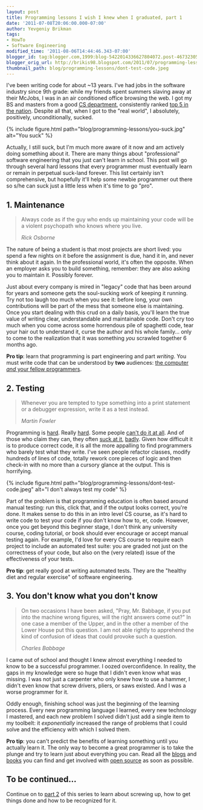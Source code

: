 ```yaml
---
layout: post
title: Programming lessons I wish I knew when I graduated, part 1
date: '2011-07-08T20:06:00.000-07:00'
author: Yevgeniy Brikman
tags:
- HowTo
- Software Engineering
modified_time: '2011-08-06T14:44:46.343-07:00'
blogger_id: tag:blogger.com,1999:blog-5422014336627804072.post-4673230584667905173
blogger_orig_url: http://brikis98.blogspot.com/2011/07/programming-lessons-i-wish-i-knew-when.html
thumbnail_path: blog/programming-lessons/dont-test-code.jpeg
---
```


I've been writing code for about ~13 years. I've had jobs in the software industry since 
9th grade: while my friends spent summers slaving away at their McJobs, I was 
in an air conditioned office browsing the web. I got my BS and masters from a 
good [CS department](http://www.cs.cornell.edu/), consistently ranked [top 5 
in the 
nation](http://grad-schools.usnews.rankingsandreviews.com/best-graduate-schools/top-science-schools/computer-science-rankings). 
Despite all that, when I got to the "real world", I absolutely, positively, 
unconditionally, sucked. 

{% include figure.html path="blog/programming-lessons/you-suck.jpg" alt="You suck" %}

Actually, I still suck, but I'm much more aware of it now and am actively doing 
something about it. There are many things about "professional" software engineering that you just can't learn in 
school. This post will go through several hard lessons that every programmer 
must eventually learn or remain in perpetual suck-land forever. This list 
certainly isn't comprehensive, but hopefully it'll help some newbie programmer 
out there so s/he can suck just a little less when it's time to go "pro".

## 1. Maintenance

<blockquote>
  <p>
    Always code as if the guy who ends up maintaining your code will be a violent 
    psychopath who knows where you live.
  </p>
  <cite>Rick Osborne</cite>
</blockquote>

The nature of being a student is that most projects are short lived: you spend 
a few nights on it before the assignment is due, hand it in, and never think 
about it again. In the professional world, it's often the opposite. 
When an employer asks you to build something, remember: they are also asking 
you to maintain it. Possibly forever.

Just about every company is mired in "legacy" code that has been around for years and 
someone gets the soul-sucking work of keeping it running. Try not too laugh 
too much when you see it: before long, your own contributions will be part of 
the mess that someone else is maintaining. Once you start dealing with this 
crud on a daily basis, you'll learn the true value of writing clear, 
understandable and maintainable code.  Don't cry too much when you come across 
some horrendous pile of spaghetti code, tear your hair out to understand it, 
curse the author and his whole family... only to come to the realization that 
it was something *you* scrawled together 6 months ago.

**Pro tip**: learn that programming is part engineering and part *writing*. You must 
write code that can be understood by **two** audiences: [the computer *and* 
your fellow 
programmers](http://www.codinghorror.com/blog/2008/11/coding-its-just-writing.html). 

## 2. Testing

<blockquote>
  <p>
    Whenever you are tempted to type something into a print statement or 
    a debugger expression, write it as a test instead.
  </p>
  <cite>Martin Fowler</cite> 
</blockquote>

Programming is [hard](http://msmvps.com/blogs/jon_skeet/archive/2009/01/29/programming-is-hard.aspx). 
Really [hard](http://www.bricklin.com/wontprogram.htm). Some people [can't do 
it at all](http://t.co/DFc6NeF). And of those who claim they can, they often 
[suck at it](http://www.iovene.com/56/), 
[badly](http://www.codinghorror.com/blog/2007/02/why-cant-programmers-program.html). 
Given how difficult it is to produce correct code, it is all the more 
appalling to find programmers who barely test what they write. I've seen 
people refactor classes, modify hundreds of lines of code, totally rework core 
pieces of logic and then check-in with no more than a cursory glance at the 
output. This is horrifying. 

{% include figure.html path="blog/programming-lessons/dont-test-code.jpeg" alt="I don't always test my code" %}

Part of the problem is that programming education is often based around manual testing: 
run this, click that, and if the output looks correct, you're done. It makes 
sense to do this in an intro level CS course, as it's hard to write code to 
test your code if you don't know how to, er, code. However, once you get 
beyond this beginner stage, I don't think any university course, coding 
tutorial, or book should ever encourage or accept manual testing again. For 
example, I'd love for every CS course to require each project to include an 
automated test suite: you are graded not just on the correctness of your code, 
but also on the (very related) issue of the effectiveness of your tests.

**Pro tip**: get really good at writing automated tests. They are the "healthy diet and 
regular exercise" of software engineering. 

## 3. You don't know what you don't know

<blockquote>
  <p>
    On two occasions I have been asked, "Pray, Mr. Babbage, if you put into the 
    machine wrong figures, will the right answers come out?" In one case a member 
    of the Upper, and in the other a member of the Lower House put this question. 
    I am not able rightly to apprehend the kind of confusion of ideas that could 
    provoke such a question.
  </p>
  <cite>Charles Babbage</cite>
</blockquote>

I came out of school and thought I knew almost everything I needed to know to be a 
successful programmer. I oozed overconfidence. In reality, the gaps in my 
knowledge were so huge that I didn't even know what was missing. I was not 
just a carpenter who only knew how to use a hammer, I didn't even know that 
screw drivers, pliers, or saws existed. And I was a worse programmer for 
it.

Oddly enough, finishing school was just the beginning of the learning process. Every 
new programming language I learned, every new technology I mastered, and each 
new problem I solved didn't just add a single item to my toolbelt: it 
*exponentially* increased the range of problems that I could solve and the 
efficiency with which I solved them. 

**Pro tip**: you can't predict the benefits of learning something until you actually 
learn it. The only way to become a great programmer is to take the plunge and 
try to learn just about everything you can. Read all the 
[blogs](http://programmers.stackexchange.com/questions/67/can-you-recommend-some-good-programming-blogs) 
and 
[books](http://stackoverflow.com/questions/1711/what-is-the-single-most-influential-book-every-programmer-should-read) 
you can find and get involved with [open 
source](http://www.ybrikman.com/writing/2011/04/14/open-source/) as soon as 
possible. 

## To be continued...

Continue on to 
[part 2](http://www.ybrikman.com/writing/2011/07/09/programming-lessons-i-wish-i-knew-when_09/) 
of this series to learn about screwing up, how to get things done and how to 
be recognized for it.
